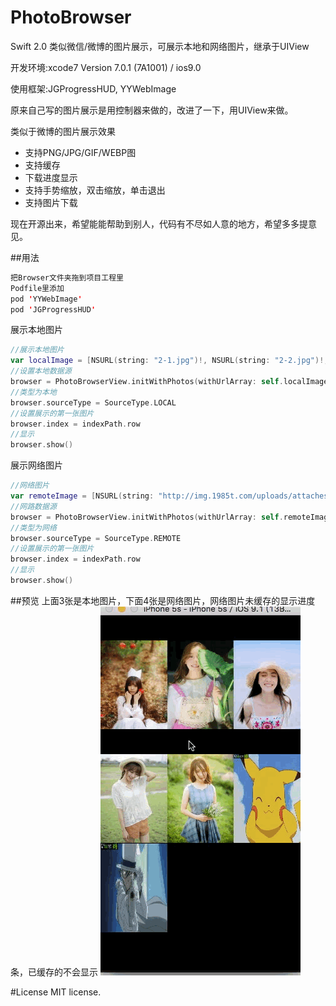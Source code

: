 # PhotoBrowser
Swift 2.0 类似微信/微博的图片展示，可展示本地和网络图片，继承于UIView

开发环境:xcode7 Version 7.0.1 (7A1001) / ios9.0

使用框架:JGProgressHUD, YYWebImage

原来自己写的图片展示是用控制器来做的，改进了一下，用UIView来做。

类似于微博的图片展示效果
- 支持PNG/JPG/GIF/WEBP图
- 支持缓存
- 下载进度显示
- 支持手势缩放，双击缩放，单击退出
- 支持图片下载

现在开源出来，希望能能帮助到别人，代码有不尽如人意的地方，希望多多提意见。

##用法
```swift
把Browser文件夹拖到项目工程里
Podfile里添加
pod 'YYWebImage'
pod 'JGProgressHUD'

```
展示本地图片
```swift
//展示本地图片
var localImage = [NSURL(string: "2-1.jpg")!, NSURL(string: "2-2.jpg")!, NSURL(string: "2-3.jpg")!, NSURL(string: "2-4.jpg")!]
//设置本地数据源
browser = PhotoBrowserView.initWithPhotos(withUrlArray: self.localImage)
//类型为本地
browser.sourceType = SourceType.LOCAL
//设置展示的第一张图片
browser.index = indexPath.row
//显示
browser.show()
```
展示网络图片
```swift
//网络图片
var remoteImage = [NSURL(string: "http://img.1985t.com/uploads/attaches/2015/08/45787-uWfw1o.jpg")!, NSURL(string: "http://img.1985t.com/uploads/attaches/2015/08/45770-iRuWwg.jpg")!, NSURL(string: "http://img.1985t.com/uploads/attaches/2015/08/45543-jr0g0R.jpg")!, NSURL(string: "http://img.1985t.com/uploads/attaches/2015/08/45541-qd82Lh.jpg")!]
//网路数据源
browser = PhotoBrowserView.initWithPhotos(withUrlArray: self.remoteImage)
//类型为网络
browser.sourceType = SourceType.REMOTE
//设置展示的第一张图片
browser.index = indexPath.row
//显示
browser.show()
```

##预览
上面3张是本地图片，下面4张是网络图片，网络图片未缓存的显示进度条，已缓存的不会显示
![](https://github.com/luzefeng/PhotoBrowser/blob/master/preview.gif)

#License
MIT license. 
